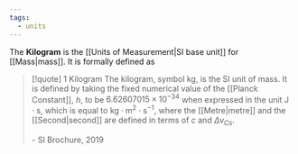 ```yaml
---
tags:
  - units
---
```

The **Kilogram** is the [[Units of Measurement|SI base unit]] for [[Mass|mass]]. It is formally defined as
>[!quote] 1 Kilogram
>The kilogram, symbol $\text{kg}$, is the SI unit of mass. It is defined by taking the fixed numerical value of the [[Planck Constant]], $h$, to be $6.62607015\times 10^{-34}$ when expressed in the unit $\text{J}\cdot \text{s}$, which is equal to $\text{kg}\cdot \text{m}^2\cdot \text{s}^{-1}$, where the [[Metre|metre]] and the [[Second|second]] are defined in terms of $c$ and $\Delta v_{{Cs}}$.
>
>\- SI Brochure, 2019
 